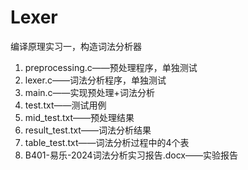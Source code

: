 # Lexer

编译原理实习一，构造词法分析器

1. preprocessing.c——预处理程序，单独测试
2. lexer.c——词法分析程序，单独测试
3. main.c——实现预处理+词法分析
4. test.txt——测试用例
5. mid_test.txt——预处理结果
6. result_test.txt——词法分析结果
7. table_test.txt——词法分析过程中的4个表
8. B401-易乐-2024词法分析实习报告.docx——实验报告
